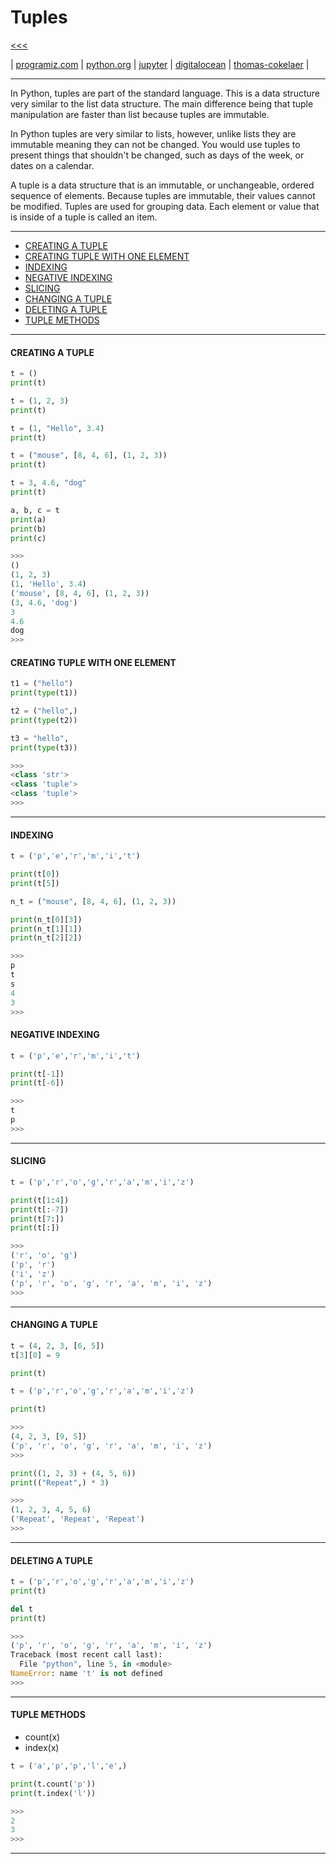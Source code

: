 
Tuples
======

[<<<](https://github.com/ttltrk/PRG/blob/master/PY/DOC/OPYM/OPYM.MD)

| [programiz.com](https://www.programiz.com/python-programming/tuple) |
[python.org](https://docs.python.org/3/tutorial/datastructures.html#tuples-and-sequences) |
[jupyter](https://nbviewer.jupyter.org/github/jmportilla/Complete-Python-Bootcamp/blob/master/Tuples.ipynb) |
[digitalocean](https://www.digitalocean.com/community/tutorials/understanding-tuples-in-python-3) |
[thomas-cokelaer](http://thomas-cokelaer.info/tutorials/python/tuples.html) |

---

In Python, tuples are part of the standard language. This is a data structure very similar to the list data structure. The main difference being that tuple manipulation are faster than list because tuples are immutable.

In Python tuples are very similar to lists, however, unlike lists they are immutable meaning they can not be changed. You would use tuples to present things that shouldn't be changed, such as days of the week, or dates on a calendar.

A tuple is a data structure that is an immutable, or unchangeable, ordered sequence of elements. Because tuples are immutable, their values cannot be modified.
Tuples are used for grouping data. Each element or value that is inside of a tuple is called an item.

---

* <a href="#1">CREATING A TUPLE</a>
* <a href="#2">CREATING TUPLE WITH ONE ELEMENT</a>
* <a href="#3">INDEXING</a>
* <a href="#4">NEGATIVE INDEXING</a>
* <a href="#5">SLICING</a>
* <a href="#6">CHANGING A TUPLE</a>
* <a href="#7">DELETING A TUPLE</a>
* <a href="#8">TUPLE METHODS</a>

---

<h4 id="1">CREATING A TUPLE</h4>

```python
t = ()
print(t)

t = (1, 2, 3)
print(t)

t = (1, "Hello", 3.4)
print(t)

t = ("mouse", [8, 4, 6], (1, 2, 3))
print(t)

t = 3, 4.6, "dog"
print(t)

a, b, c = t
print(a)
print(b)
print(c)

>>>
()
(1, 2, 3)
(1, 'Hello', 3.4)
('mouse', [8, 4, 6], (1, 2, 3))
(3, 4.6, 'dog')
3
4.6
dog
>>>
```

<h4 id="2">CREATING TUPLE WITH ONE ELEMENT</h4>

```python
t1 = ("hello")
print(type(t1))

t2 = ("hello",)  
print(type(t2))

t3 = "hello",
print(type(t3))

>>>
<class 'str'>
<class 'tuple'>
<class 'tuple'>
>>>
```

---

<h4 id="3">INDEXING</h4>

```python
t = ('p','e','r','m','i','t')

print(t[0])
print(t[5])

n_t = ("mouse", [8, 4, 6], (1, 2, 3))

print(n_t[0][3])
print(n_t[1][1])
print(n_t[2][2])

>>>
p
t
s
4
3
>>>
```

<h4 id="4">NEGATIVE INDEXING</h4>

```python
t = ('p','e','r','m','i','t')

print(t[-1])
print(t[-6])

>>>
t
p
>>>
```

---

<h4 id="5">SLICING</h4>

```python
t = ('p','r','o','g','r','a','m','i','z')

print(t[1:4])
print(t[:-7])
print(t[7:])
print(t[:])

>>>
('r', 'o', 'g')
('p', 'r')
('i', 'z')
('p', 'r', 'o', 'g', 'r', 'a', 'm', 'i', 'z')
>>>
```

---

<h4 id="6">CHANGING A TUPLE</h4>

```python
t = (4, 2, 3, [6, 5])
t[3][0] = 9

print(t)

t = ('p','r','o','g','r','a','m','i','z')

print(t)

>>>
(4, 2, 3, [9, 5])
('p', 'r', 'o', 'g', 'r', 'a', 'm', 'i', 'z')
>>>
```

```python
print((1, 2, 3) + (4, 5, 6))
print(("Repeat",) * 3)

>>>
(1, 2, 3, 4, 5, 6)
('Repeat', 'Repeat', 'Repeat')
>>>
```

---

<h4 id="7">DELETING A TUPLE</h4>

```python
t = ('p','r','o','g','r','a','m','i','z')
print(t)

del t
print(t)

>>>
('p', 'r', 'o', 'g', 'r', 'a', 'm', 'i', 'z')
Traceback (most recent call last):
  File "python", line 5, in <module>
NameError: name 't' is not defined
>>>
```

---

<h4 id="8">TUPLE METHODS</h4>

* count(x)
* index(x)

```python
t = ('a','p','p','l','e',)

print(t.count('p'))
print(t.index('l'))

>>>
2
3
>>>
```

---
